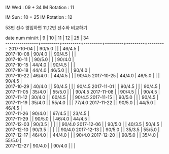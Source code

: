 IM Wed      : 09 + 34
IM Rotation : 11    

IM Sun      : 10 + 25
IM Rotation :      12 

53번 선수 영입하면 11,12번 선수와 비교하기

date num min/rt |    9    |    10   |    11   |    12   |    25   |    34   
----------------+---------+---------+---------+---------+---------+---------
2017-10-04      |         |  90/5.0 |         |         |  46/4.5 |        
2017-10-08      |  90/4.0 |         |  90/4.5 |         |         |        
2017-10-11      |         |  90/5.0 |         |         |  90/4.0 |        
2017-10-15      |  44/4.0 |         |  90/4.5 |         |         |        
2017-10-18      |  44/4.0 |  46/5.0 |         |         |  90/4.0 |        
2017-10-22      |  46/4.0 |         |  44/4.5 |         |         |  90/4.5
2017-10-25      |  44/4.0 |  46/5.0 |         |         |  90/4.5 |        
2017-10-29      |  40/4.0 |         |  50/4.5 |         |         |  90/4.5
2017-11-01      |         |  90/4.5 |         |         |  90/4.5 |        
2017-11-05      |  35/4.0 |         |  55/5.0 |         |         |  90/4.5
2017-11-08      |         |  90/4.5 |         |         |  90/4.5 |        
2017-11-12      |  30/4.0 |         |  60/4.5 |         |         |  90/4.5
2017-11-15      |         |  90/5.0 |         |         |  90/4.5 |        
2017-11-19      |  35/4.0 |         |  55/4.0 |         |         |  77/4.0
2017-11-22      |         |  90/5.0 |         |  44/5.0 |  46/4.5 |        
2017-11-26      |  90/4.0 |         |  67/4.5 |         |  23/4.5 |        
2017-11-29      |         |  90/5.0 |         |  46/4.0 |  44/4.5 |        
2017-12-03      |  90/3.5 |         |         |         |         |  90/4.0
2017-12-06      |         |  90/5.0 |         |  40/3.5 |  50/4.5 |        
2017-12-10      |  90/3.5 |         |         |         |         |  90/4.0
2017-12-13      |         |  90/5.0 |         |  35/3.5 |  55/5.0 |        
2017-12-17      |  46/4.0 |         |  44/4.0 |         |         |  90/4.0
2017-12-20      |         |  90/5.0 |         |  35/4.0 |  55/5.0 |        
2017-12-27      |  90/4.0 |         |  90/4.0 |         |         |        

